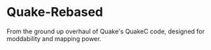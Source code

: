 # Quake-Rebased
From the ground up overhaul of Quake's QuakeC code, designed for moddability and mapping power.
